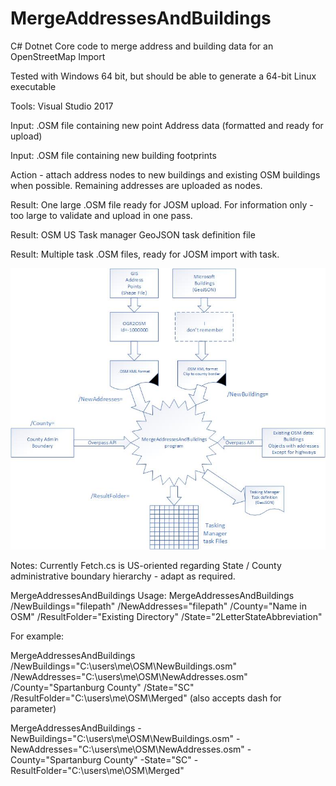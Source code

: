 
# MergeAddressesAndBuildings
C# Dotnet Core code to merge address and building data for an OpenStreetMap Import

Tested with Windows 64 bit, but should be able to generate a 64-bit Linux executable

Tools: Visual Studio 2017

Input: .OSM file containing new point Address data (formatted and ready for upload)

Input: .OSM file containing new building footprints

Action - attach address nodes to new buildings and existing OSM buildings when possible.  Remaining
addresses are uploaded as nodes.

Result: One large .OSM file ready for JOSM upload.   For information only - too large to validate and upload in one pass.

Result: OSM US Task manager GeoJSON task definition file

Result: Multiple task .OSM files, ready for JOSM import with task.

![Block Diagram](https://raw.githubusercontent.com/OpenStreetMapSC/MergeAddressesAndBuildings/master/Doc/ProgramFlow.jpg)


Notes:
  Currently Fetch.cs is US-oriented regarding State / County administrative boundary hierarchy  - adapt as required.

MergeAddressesAndBuildings Usage:
  MergeAddressesAndBuildings /NewBuildings="filepath" /NewAddresses="filepath" /County="Name in OSM" /ResultFolder="Existing Directory" /State="2LetterStateAbbreviation"

  For example:

  MergeAddressesAndBuildings  /NewBuildings="C:\users\me\OSM\NewBuildings.osm" /NewAddresses="C:\users\me\OSM\NewAddresses.osm" /County="Spartanburg County" /State="SC" /ResultFolder="C:\users\me\OSM\Merged"
(also accepts dash for parameter)

  MergeAddressesAndBuildings  -NewBuildings="C:\users\me\OSM\NewBuildings.osm" -NewAddresses="C:\users\me\OSM\NewAddresses.osm" -County="Spartanburg County" -State="SC" -ResultFolder="C:\users\me\OSM\Merged"

